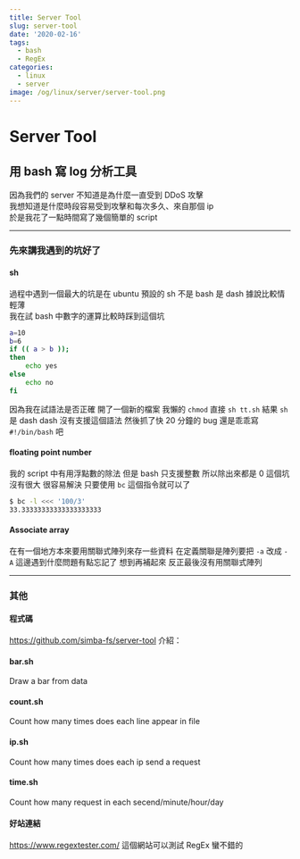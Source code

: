 ```yaml
---
title: Server Tool
slug: server-tool
date: '2020-02-16'
tags:
  - bash
  - RegEx
categories:
  - linux
  - server
image: /og/linux/server/server-tool.png
---
```


# Server Tool

## 用 bash 寫 log 分析工具

因為我們的 server 不知道是為什麼一直受到 DDoS 攻擊  
我想知道是什麼時段容易受到攻擊和每次多久、來自那個 ip  
於是我花了一點時間寫了幾個簡單的 script

---

### 先來講我遇到的坑好了

#### sh

過程中遇到一個最大的坑是在 ubuntu 預設的 sh 不是 bash
是 dash
據說比較情輕薄  
我在試 bash 中數字的運算比較時踩到這個坑

```bash
a=10
b=6
if (( a > b ));
then
	echo yes
else
	echo no
fi
```

因為我在試語法是否正確
開了一個新的檔案
我懶的 `chmod` 直接 `sh tt.sh`
結果 `sh` 是 dash
dash 沒有支援這個語法
然後抓了快 20 分鐘的 bug
還是乖乖寫 `#!/bin/bash` 吧

#### floating point number

我的 script 中有用浮點數的除法
但是 bash 只支援整數
所以除出來都是 0
這個坑沒有很大
很容易解決
只要使用 `bc` 這個指令就可以了

```bash
$ bc -l <<< '100/3'
33.33333333333333333333
```

#### Associate array

在有一個地方本來要用關聯式陣列來存一些資料
在定義關聯是陣列要把 `-a` 改成 `-A`
這邊遇到什麼問題有點忘記了
想到再補起來
反正最後沒有用關聯式陣列

---

### 其他

#### 程式碼

https://github.com/simba-fs/server-tool
介紹：

#### bar.sh

Draw a bar from data

#### count.sh

Count how many times does each line appear in file

#### ip.sh

Count how many times does each ip send a request

#### time.sh

Count how many request in each secend/minute/hour/day

#### 好站連結

https://www.regextester.com/
這個網站可以測試 RegEx
蠻不錯的
